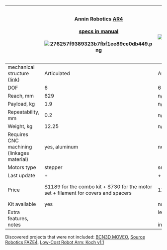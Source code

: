 &nbsp;

&nbsp;

&nbsp;

|     | Annin Robotics [AR4](https://www.anninrobotics.com/)  <br><br/>[specs in manual](https://mega.nz/file/QOcylCBI#JnkKWzaTAOLDLFiPEcfsFLeD0pXiEHLErZaUDEyw7yQ)  <br><br/>![276257f9389323b7fbf1ee89ce0db449.png](../_resources/276257f9389323b7fbf1ee89ce0db449-1.png) | [Standard Open Arm 100](https://github.com/TheRobotStudio/SO-ARM100)  <br><br/>![84d64ed8e9f341de2b471e7e43c0320a.png](../_resources/84d64ed8e9f341de2b471e7e43c0320a-1.png) | [Arctos](https://arctosrobotics.com/)  <br><br/><img src="../_resources/8e66593ae3afc830a38f7f10695ddeea-1.png" alt="8e66593ae3afc830a38f7f10695ddeea.png" width="140" height="137" class="jop-noMdConv"> | [BCN3D MOVEO](https://github.com/BCN3D/BCN3D-Moveo)  <br><br/><img src="../_resources/9f6a4b860210d3a0e16700b0c4c276d4-1.png" alt="9f6a4b860210d3a0e16700b0c4c276d4.png" width="115" height="71" class="jop-noMdConv"> | [Thor](https://github.com/AngelLM/Thor)  <br><br/>![1e740fb9e9e3b7195f6d4fb119d5b66e.png](../_resources/1e740fb9e9e3b7195f6d4fb119d5b66e-1.png) | [Low-Cost Robot Arm](https://github.com/AlexanderKoch-Koch/low_cost_robot)  <br><br/>![e92a712bc77eb6d0c649b19ce20fc7b4.png](../_resources/e92a712bc77eb6d0c649b19ce20fc7b4-1.png) | [OpenMANIPULATOR-X](https://emanual.robotis.com/docs/en/platform/openmanipulator_x/overview/)  <br><br/>![64db2dd3385ed429bc2b4b59ab4cffcb.png](../_resources/64db2dd3385ed429bc2b4b59ab4cffcb-1.png) | [PAROL6](https://github.com/PCrnjak/PAROL6-Desktop-robot-arm)  <br><br/>![6b7d092dc153bd1e4bfdbb8db741bd9e.png](../_resources/6b7d092dc153bd1e4bfdbb8db741bd9e-1.png) |
| --- | --- | --- | --- | --- | --- | --- | --- | --- |
| mechanical structure ([link](https://ifr.org/img/office/Industrial_Robots_2016_Chapter_1_2.pdf)) | Articulated | Articulated | Articulated | Articulated | Articulated | Articulated | Articulated | Articulated |
| DOF | 6   | 6   | 6   |     | 6   | 5   | 4   | 6   |
| Reach, mm | 629 | n/a | 600 |     | 625 | n/a | 380 | 400 |
| Payload, kg | 1.9 | n/a | 0.5 |     | 0.75 | n/a | 0.5 | 1   |
| Repeatability, mm | 0.2 | n/a | n/a |     | n/a | n/a | < 0.2 | 0.2 |
| Weight, kg | 12.25 | n/a | n/a |     | n/a | n/a | 0.7 | 5.5 |
| Requires CNC machining (linkages material) | yes, aluminum | no  | no  |     | no  | no  | yes, aluminum | no  |
| Motors type | stepper | servo | stepper |     | stepper | servo | servo | stepper |
| Last update | +   | +   | +   | \-- | \-  | +   | +   | +   |
| Price | $1189 for the combo kit + $730 for the motor set + filament for covers and spacers | 128 eur | $326 or $433 + $360 |     | <350 eur (old estimation) | $258 | [$1416](https://www.robotis.us/openmanipulator-x-rm-x52-tnm/) | 3640 eur for assembled  <br><br/>2418 eur for robot kit + 3d printed parts |
| Kit available | yes | no  | yes |     | no  | no  | no, but you can buy assembled | yes |
| Extra features, notes |     | leader arm for $241 total<br><br>integration with [LeRobot](https://github.com/huggingface/lerobot) |     |     |     | leader arm for $183 ($430 total) |     |     |

Discovered projects that were not included: [BCN3D MOVEO](https://github.com/BCN3D/BCN3D-Moveo), [Source Robotics FAZE4](https://github.com/PCrnjak/Faze4-Robotic-arm), [Low-Cost Robot Arm: Koch v1.1](https://github.com/jess-moss/koch-v1-1)